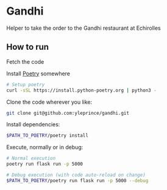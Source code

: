 # Gandhi

Helper to take the order to the Gandhi restaurant at Echirolles

## How to run

Fetch the code

Install [Poetry](poetry.org) somewhere
```sh
# Setup poetry
curl -sSL https://install.python-poetry.org | python3 -
```

Clone the code wherever you like:
```sh
git clone git@github.com:yleprince/gandhi.git
```

Install dependencies:
```sh
$PATH_TO_POETRY/poetry install
```

Execute, normally or in debug:

```sh
# Normal execution
poetry run flask run -p 5000

# Debug execution (with code auto-reload on change)
$PATH_TO_POETRY/poetry run flask run -p 5000 --debug
```




